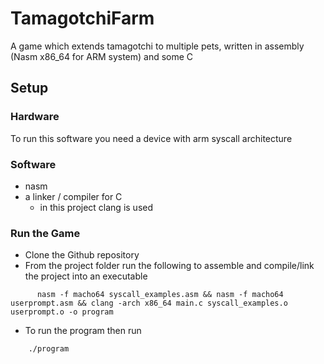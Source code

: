 # TamagotchiFarm

A game which extends tamagotchi to multiple pets, written in assembly (Nasm x86_64 for ARM system) and some C


## Setup

### Hardware
To run this software you need a device with arm syscall architecture

### Software
- nasm
- a linker / compiler for C
  - in this project clang is used

### Run the Game
- Clone the Github repository
- From the project folder run the following to assemble and compile/link the project into an executable

```shell
      nasm -f macho64 syscall_examples.asm && nasm -f macho64 userprompt.asm && clang -arch x86_64 main.c syscall_examples.o userprompt.o -o program
 ```
- To run the program then run

```shell
    ./program
```